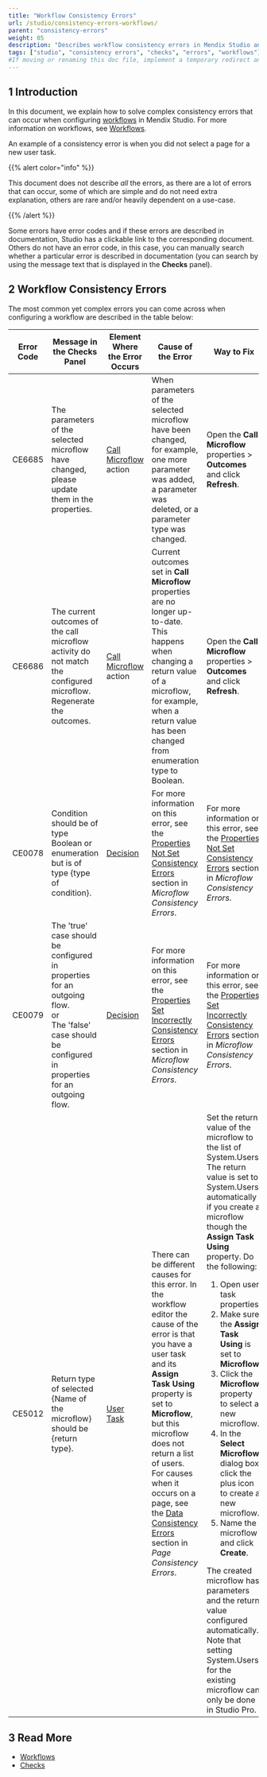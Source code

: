 ```yaml
---
title: "Workflow Consistency Errors"
url: /studio/consistency-errors-workflows/
parent: "consistency-errors"
weight: 05
description: "Describes workflow consistency errors in Mendix Studio and the way to fix them."
tags: ["studio", "consistency errors", "checks", "errors", "workflows"]
#If moving or renaming this doc file, implement a temporary redirect and let the respective team know they should update the URL in the product. See Mapping to Products for more details.
---
```


## 1 Introduction 

In this document, we explain how to solve complex consistency errors that can occur when configuring [workflows](workflows) in Mendix Studio. For more information on workflows, see [Workflows](workflows).

An example of a consistency error is when you did not select a page for a new user task. 

{{% alert color="info" %}}

This document does not describe *all* the errors, as there are a lot of errors that can occur, some of which are simple and do not need extra explanation, others are rare and/or heavily dependent on a use-case. 

{{% /alert %}}

Some errors have error codes and if these errors are described in documentation, Studio has a clickable link to the corresponding document. Others do not have an error code, in this case, you can manually search whether a particular error is described in documentation (you can search by using the message text that is displayed in the **Checks** panel).

## 2 Workflow Consistency Errors 

The most common yet complex errors you can come across when configuring a workflow are described in the table below:

| Error Code | Message in the Checks Panel                                  | Element Where the Error Occurs                    | Cause of the Error                                           | Way to Fix                                                   |
| ---------- | ------------------------------------------------------------ | ------------------------------------------------- | ------------------------------------------------------------ | ------------------------------------------------------------ |
| CE6685     | The parameters of the selected microflow have changed, please update them in the properties. | [Call Microflow](workflow-system-actions) action  | When parameters of the selected microflow have been changed, for example, one more parameter was added, a parameter was deleted, or a parameter type was changed. | Open the **Call Microflow** properties > **Outcomes** and click **Refresh**. |
| CE6686     | The current outcomes of the call microflow activity do not match the configured microflow. Regenerate the outcomes. | [Call Microflow](workflow-system-actions) action  | Current outcomes set in **Call Microflow** properties are no longer up-to-date. This happens when changing a return value of a microflow, for example, when a return value has been changed from enumeration type to Boolean. | Open the **Call Microflow** properties > **Outcomes** and click **Refresh**. |
| CE0078     | Condition should be of type Boolean or enumeration but is of type {type of condition}. | [Decision](workflows-general-activities#decision) | For more information on this error, see the [Properties Not Set Consistency Errors](consistency-errors-microflows#properties-not-set) section in *Microflow Consistency Errors*. | For more information on this error, see the [Properties Not Set Consistency Errors](consistency-errors-microflows#properties-not-set) section in *Microflow Consistency Errors*. |
| CE0079     | The 'true' case should be configured in properties for an outgoing flow. <br />or<br />The 'false' case should be configured in properties for an outgoing flow. | [Decision](workflows-general-activities#decision) | For more information on this error, see the [Properties Set Incorrectly Consistency Errors](consistency-errors-microflows#properties-set-incorrectly) section in *Microflow Consistency Errors*. | For more information on this error, see the [Properties Set Incorrectly Consistency Errors](consistency-errors-microflows#properties-set-incorrectly) section in *Microflow Consistency Errors*. |
| CE5012     | Return type of selected {Name of the microflow} should be {return type}. | [User Task](workflows-user-task)                  | There can be different causes for this error. In the workflow editor the cause of the error is that you have a user task and its **Assign Task Using** property is set to **Microflow**, but this microflow does not return a list of users.<br />For causes when it occurs on a page, see the [Data Consistency Errors](consistency-errors-pages#data-consistency) section in *Page Consistency Errors*. | Set the return value of the microflow to the list of System.Users.<br />The return value is set to System.Users automatically if you create a microflow though the **Assign Task Using** property. Do the following: <ol><li>Open user task properties.</li><li>Make sure the **Assign Task Using** is set to **Microflow**. </li><li>Click the **Microflow** property to select a new microflow.</li><li>In the **Select Microflow** dialog box, click the plus icon to create a new microflow.</li><li>Name the microflow and click **Create**.</li></ol>The created microflow has parameters and the return value configured automatically. Note that setting System.Users for the existing microflow can only be done in Studio Pro. |


## 3 Read More

* [Workflows](workflows)
* [Checks](checks)
